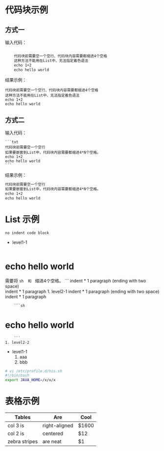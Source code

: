 


# 代码块示例
## 方式一

输入代码：
```txt

    代码块前需要空一个空行、代码块内容需要都缩进4个空格
    这种方法不能用在List中、无法指定着色语法
    echo 1+2
    echo hello world
```

结果示例：

    代码块前需要空一个空行、代码块内容需要都缩进4个空格
    这种方法不能用在List中、无法指定着色语法
    echo 1+2
    echo hello world

## 方式二
输入代码：

    
    ```txt
    代码块前需要空一个空行
    如果要嵌套到List中，代码块内容需要都缩进4*N个空格。
    echo 1+2
    echo hello world
    ```
结果示例：

```txt
代码块前需要空一个空行
如果要嵌套到List中，代码块内容需要都缩进4*N个空格。
echo 1+2
echo hello world
```

# List 示例

```sh
no indent code block
```
* level1-1

    ```sh
# echo hello world
需要将 ```sh  和 ``` 缩进4个空格。
    ```
    indent * 1 paragraph (ending with two space)  
    indent * 1 paragraph
    1. level2-1
        indent * 1 paragraph (ending with two space)  
        indent * 1 paragraph

        ```sh
# echo hello world
        ```
    1. level2-2
* level1-1
    1. aaa
    2. bbb

```sh
# vi /etc/profile.d/his.sh
#!/bin/bash
export JAVA_HOME=/x/x/x
```



# 表格示例


| Tables        | Are           | Cool |
| ----------------- |---------------| ------|
| col 3 is      | right-aligned | $1600 |
| col 2 is      | centered      |   $12 |
| zebra stripes | are neat      |    $1 |